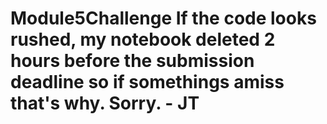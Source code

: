 # Module5Challenge If the code looks rushed, my notebook deleted 2 hours before the submission deadline so if somethings amiss that's why. Sorry. - JT
